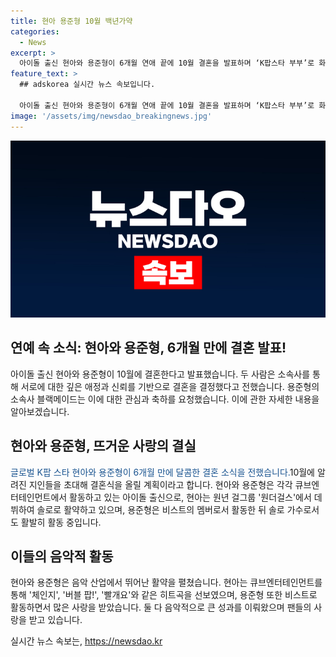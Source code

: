 ```yaml
---
title: 현아 용준형 10월 백년가약
categories:
  - News
excerpt: >
  아이돌 출신 현아와 용준형이 6개월 연애 끝에 10월 결혼을 발표하며 ‘K팝스타 부부’로 화제다. 현아는 원더걸스에서 데뷔한 뒤 솔로로 활동하며 히트곡을 낸 바 있고, 용준형은 비스트 출신으로 솔로로 활동 중이다. 두 사람은 지난 1월에 교제를 공식화했고, 이번 결혼 소식에 팬들의 관심이 집중되고 있다.
feature_text: >
  ## adskorea 실시간 뉴스 속보입니다.

  아이돌 출신 현아와 용준형이 6개월 연애 끝에 10월 결혼을 발표하며 ‘K팝스타 부부’로 화제다. 현아는 원더걸스에서 데뷔한 뒤 솔로로 활동하며 히트곡을 낸 바 있고, 용준형은 비스트 출신으로 솔로로 활동 중이다. 두 사람은 지난 1월에 교제를 공식화했고, 이번 결혼 소식에 팬들의 관심이 집중되고 있다.
image: '/assets/img/newsdao_breakingnews.jpg'
---
```


<p><img src="/assets/img/newsdao_breakingnews.jpg" alt="adskorea 속보" /></p>

<h2>연예 속 소식: 현아와 용준형, 6개월 만에 결혼 발표!</h2>

<p data-ke-size="size16">아이돌 출신 현아와 용준형이 10월에 결혼한다고 발표했습니다. 두 사람은 소속사를 통해 서로에 대한 깊은 애정과 신뢰를 기반으로 결혼을 결정했다고 전했습니다. 용준형의 소속사 블랙메이드는 이에 대한 관심과 축하를 요청했습니다. 이에 관한 자세한 내용을 알아보겠습니다.</p>

<h2>현아와 용준형, 뜨거운 사랑의 결실</h2>

<p><span style="color: #1a5490;">글로벌 K팝 스타 현아와 용준형이 6개월 만에 달콤한 결혼 소식을 전했습니다.</span>10월에 알려진 지인들을 초대해 결혼식을 올릴 계획이라고 합니다. 현아와 용준형은 각각 큐브엔터테인먼트에서 활동하고 있는 아이돌 출신으로, 현아는 원년 걸그룹 '원더걸스'에서 데뷔하여 솔로로 활약하고 있으며, 용준형은 비스트의 멤버로서 활동한 뒤 솔로 가수로서도 활발히 활동 중입니다.</p>

<h2>이들의 음악적 활동</h2>

<p>현아와 용준형은 음악 산업에서 뛰어난 활약을 펼쳤습니다. 현아는 큐브엔터테인먼트를 통해 '체인지', '버블 팝!', '빨개요'와 같은 히트곡을 선보였으며, 용준형 또한 비스트로 활동하면서 많은 사랑을 받았습니다. 둘 다 음악적으로 큰 성과를 이뤄왔으며 팬들의 사랑을 받고 있습니다.</p>
실시간 뉴스 속보는, <a href="https://newsdao.kr" rel="dofollow">https://newsdao.kr</a>



